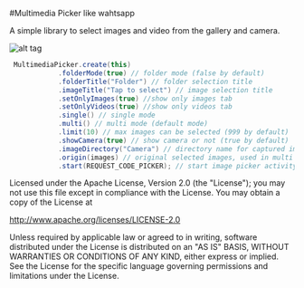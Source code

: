 
#Multimedia Picker like wahtsapp

A simple library to select images and video from the gallery and camera.

![alt tag](http://i.imgur.com/AlvjdVt.jpg)

```java
 MultimediaPicker.create(this)
            .folderMode(true) // folder mode (false by default)
            .folderTitle("Folder") // folder selection title
            .imageTitle("Tap to select") // image selection title
            .setOnlyImages(true) //show only images tab
            .setOnlyVideos(true) //show only videos tab
            .single() // single mode
            .multi() // multi mode (default mode)
            .limit(10) // max images can be selected (999 by default)
            .showCamera(true) // show camera or not (true by default)
            .imageDirectory("Camera") // directory name for captured image  ("Camera" folder by default)
            .origin(images) // original selected images, used in multi mode
            .start(REQUEST_CODE_PICKER); // start image picker activity with request code
```

Licensed under the Apache License, Version 2.0 (the "License"); you may not use this file except in compliance with the License. You may obtain a copy of the License at

http://www.apache.org/licenses/LICENSE-2.0

Unless required by applicable law or agreed to in writing, software distributed under the License is distributed on an "AS IS" BASIS, WITHOUT WARRANTIES OR CONDITIONS OF ANY KIND, either express or implied. See the License for the specific language governing permissions and limitations under the License.
